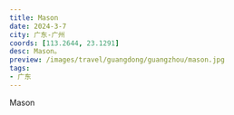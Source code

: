 ```yaml
---
title: Mason
date: 2024-3-7
city: 广东-广州
coords: [113.2644, 23.1291]
desc: Mason。
preview: /images/travel/guangdong/guangzhou/mason.jpg
tags:
- 广东
---
```

Mason
